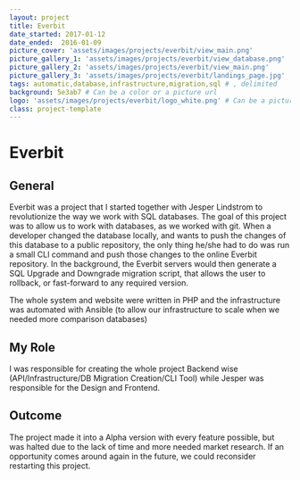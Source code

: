 ```yaml
---
layout: project
title: Everbit
date_started: 2017-01-12
date_ended:  2016-01-09
picture_cover: 'assets/images/projects/everbit/view_main.png' 
picture_gallery_1: 'assets/images/projects/everbit/view_database.png' 
picture_gallery_2: 'assets/images/projects/everbit/view_main.png' 
picture_gallery_3: 'assets/images/projects/everbit/landings_page.jpg' 
tags: automatic,database,infrastructure,migration,sql # , delimited
background: 5e3ab7 # Can be a color or a picture url
logo: 'assets/images/projects/everbit/logo_white.png' # Can be a picture url or a name
class: project-template
---
```

# Everbit

## General

Everbit was a project that I started together with Jesper Lindstrom to revolutionize the way we work with SQL databases. The goal of this project was to allow us to work with databases, as we worked with git. When a developer changed the database locally, and wants to push the changes of this database to a public repository, the only thing he/she had to do was run a small CLI command and push those changes to the online Everbit repository. In the background, the Everbit servers would then generate a SQL Upgrade and Downgrade migration script, that allows the user to rollback, or fast-forward to any required version.

The whole system and website were written in PHP and the infrastructure was automated with Ansible (to allow our infrastructure to scale when we needed more comparison databases)

## My Role

I was responsible for creating the whole project Backend wise (API/Infrastructure/DB Migration Creation/CLI Tool) while Jesper was responsible for the Design and Frontend.

## Outcome

The project made it into a Alpha version with every feature possible, but was halted due to the lack of time and more needed market research. If an opportunity comes around again in the future, we could reconsider restarting this project.
